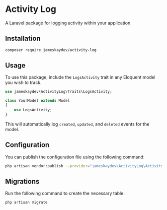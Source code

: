 # Activity Log

A Laravel package for logging activity within your application.

## Installation

```bash
composer require jameskaydev/activity-log
```

## Usage

To use this package, include the `LogsActivity` trait in any Eloquent model you wish to track.

```php
use jameskaydev\ActivityLog\Traits\LogsActivity;

class YourModel extends Model
{
    use LogsActivity;
}
```

This will automatically log `created`, `updated`, and `deleted` events for the model.

## Configuration

You can publish the configuration file using the following command:

```bash
php artisan vendor:publish --provider="jameskaydev\ActivityLog\ActivityLogServiceProvider" --tag="config"
```

## Migrations

Run the following command to create the necessary table:

```bash
php artisan migrate
```
